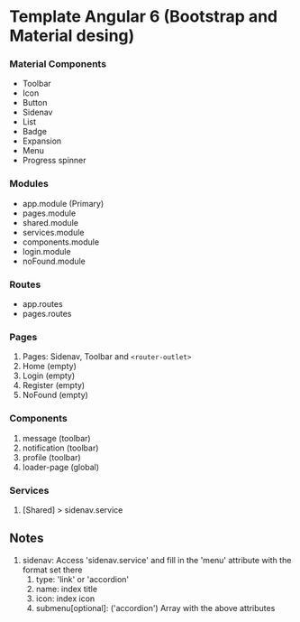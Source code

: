 # Template Angular 6 (Bootstrap and Material desing)

### Material Components
* Toolbar
* Icon
* Button
* Sidenav
* List
* Badge
* Expansion
* Menu
* Progress spinner

### Modules
* app.module (Primary)
* pages.module
* shared.module
* services.module
* components.module
* login.module
* noFound.module

### Routes
* app.routes
* pages.routes

### Pages
1. Pages: Sidenav, Toolbar and ```<router-outlet>```
2. Home (empty)
3. Login (empty)
4. Register (empty)
5. NoFound (empty)

### Components
1. message (toolbar)
2. notification (toolbar)
3. profile (toolbar)
4. loader-page (global)

### Services
1. [Shared] > sidenav.service


## Notes
1. sidenav: Access 'sidenav.service' and fill in the 'menu' attribute with the format set there
    1. type: 'link' or 'accordion'
    2. name: index title
    3. icon: index icon
    4. submenu[optional]: ('accordion') Array with the above attributes




